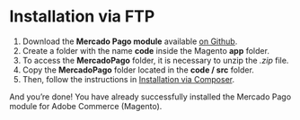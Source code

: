 # Installation via FTP 

1. Download the **Mercado Pago module** available [on Github](https://github.com/mercadopago/cart-magento2).
2. Create a folder with the name **code** inside the Magento **app** folder.
3. To access the **MercadoPago** folder, it is necessary to unzip the *.zip* file.
4. Copy the **MercadoPago** folder located in the **code / src** folder.
5. Then, follow the instructions in [Installation via Composer](#bookmark_installation_via_composer).

And you’re done! You have already successfully installed the Mercado Pago module for Adobe Commerce (Magento).